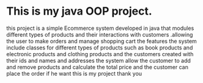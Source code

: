 # This is my java OOP project.
this project is a simple Ecommerce system developed in java that modules different types of products
and their interactions with customers .allowing the user to make orders and manage shopping cart
the features
the system include classes for different types of products such as book products and electronic products
and clothing products
and the customers created with their ids and names and addresses
the system allow the customer to add and remove products and calculate the total price
and the customer can place the order if he want
this is my project
thank you

